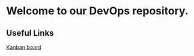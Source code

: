 # Welcome to our DevOps repository.

## Useful Links

[Kanban board](https://github.com/users/chronis98/projects/1)
